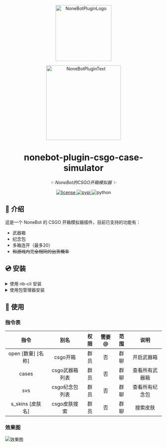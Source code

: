 <div align="center">
  <a href="https://v2.nonebot.dev/store"><img src="https://github.com/A-kirami/nonebot-plugin-template/blob/resources/nbp_logo.png" width="180" height="180" alt="NoneBotPluginLogo"></a>
  <br>
  <p><img src="https://github.com/A-kirami/nonebot-plugin-template/blob/resources/NoneBotPlugin.svg" width="240" alt="NoneBotPluginText"></p>
</div>

<div align="center">

# nonebot-plugin-csgo-case-simulator

_✨ NoneBot的CSGO开箱模拟器 ✨_


<a href="./LICENSE">
    <img src="https://img.shields.io/github/license/roiiiu/nonebot-plugin-csgo-case-simulator.svg" alt="license">
</a>
<a href="https://pypi.python.org/pypi/nonebot-plugin-csgo-case-simulator">
    <img src="https://img.shields.io/pypi/v/nonebot-plugin-csgo-case-simulator.svg" alt="pypi">
</a>
<img src="https://img.shields.io/badge/python-3.9+-blue.svg" alt="python">

</div>

## 📖 介绍

这是一个 NoneBot 的 CSGO 开箱模拟器插件，目前已支持的功能有：
* 武器箱
* 纪念包
* 多箱连开（最多20）
* ~~和游戏内完全相同的出货概率~~

## 💿 安装

<details>
<summary>使用 nb-cli 安装</summary>
在 nonebot2 项目的根目录下打开命令行, 输入以下指令即可安装

    nb plugin install nonebot-plugin-csgo-case-simulator

</details>

<details>
<summary>使用包管理器安装</summary>
在 nonebot2 项目的插件目录下, 打开命令行, 根据你使用的包管理器, 输入相应的安装命令

<details>
<summary>pip</summary>

    pip install nonebot-plugin-csgo-case-simulator
</details>
<details>
<summary>pdm</summary>

    pdm add nonebot-plugin-csgo-case-simulator
</details>
<details>
<summary>poetry</summary>

    poetry add nonebot-plugin-csgo-case-simulator
</details>
<details>
<summary>conda</summary>

    conda install nonebot-plugin-csgo-case-simulator
</details>

打开 nonebot2 项目根目录下的 `pyproject.toml` 文件, 在 `[tool.nonebot]` 部分追加写入

    plugins = ["nonebot-plugin-csgo-case-simulator"]
</details>

## 🎉 使用
### 指令表
|        指令        |      别名      | 权限  | 需要@ | 范围  |      说明      |
| :----------------: | :------------: | :---: | :---: | :---: | :------------: |
| open [数量] [名称] |    csgo开箱    | 群员  |  否   | 群聊  |   开启武器箱   |
|       cases        | csgo武器箱列表 | 群员  |  否   | 群聊  | 查看所有武器箱 |
|        svs         | csgo纪念包列表 | 群员  |  否   | 群聊  | 查看所有纪念包 |
|  s_skins [皮肤名]  |  csgo皮肤搜索  | 群员  |  否   | 群聊  |    搜索皮肤    |
### 效果图
![效果图](./screenshot/screenshot3.png)
